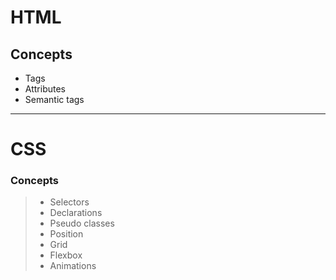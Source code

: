 # HTML

## Concepts
* Tags
* Attributes
* Semantic tags
---
# CSS

### Concepts
> * Selectors 
> * Declarations
> * Pseudo classes
> * Position
> * Grid 
> * Flexbox
> * Animations
